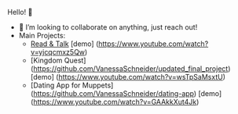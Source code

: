 Hello! 👋




- 👯 I’m looking to collaborate on anything, just reach out!
- Main Projects:
  - [Read & Talk](https://github.com/VanessaSchneider/ReadChat) [demo] (https://www.youtube.com/watch?v=yjcqcmxz5Qw)
  - [Kingdom Quest] (https://github.com/VanessaSchneider/updated_final_project) [demo] (https://www.youtube.com/watch?v=wsTpSaMsxtU)
  - [Dating App for Muppets] (https://github.com/VanessaSchneider/dating-app) [demo] (https://www.youtube.com/watch?v=GAAkkXut4Jk)


